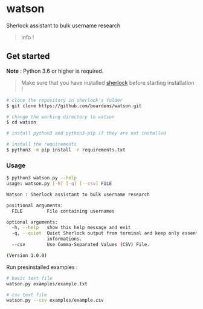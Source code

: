 # watson
Sherlock assistant to bulk username research

>Info !

## Get started

**Note** : Python 3.6 or higher is required.

>Make sure that you have installed [sherlock](https://github.com/sherlock-project/sherlock) before starting installation !

```bash
# clone the repository in sherlock's folder
$ git clone https://github.com/boardens/watson.git

# change the working directory to watson
$ cd watson

# install python3 and python3-pip if they are not installed

# install the requirements
$ python3 -m pip install -r requirements.txt
```

### Usage

```bash
$ python3 watson.py --help
usage: watson.py [-h] [-q] [--csv] FILE

Watson : Sherlock assistant to bulk username research

positional arguments:
  FILE         File containing usernames

optional arguments:
  -h, --help   show this help message and exit
  -q, --quiet  Quiet Sherlock output from terminal and keep only essential
               informations.
  --csv        Use Comma-Separated Values (CSV) File.

(Version 1.0.0)
```

Run presinstalled examples :

```bash
# basic text file
watson.py examples/example.txt

# csv text file
watson.py --csv examples/example.csv
```

